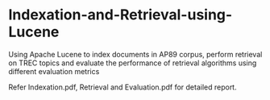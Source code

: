 # Indexation-and-Retrieval-using-Lucene
Using Apache Lucene to index documents in AP89 corpus, perform retrieval on TREC topics and evaluate the performance of retrieval algorithms using different evaluation metrics 


Refer Indexation.pdf, Retrieval and Evaluation.pdf for detailed report.
